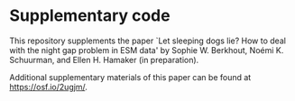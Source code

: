 # Supplementary code

This repository supplements the paper `Let sleeping dogs lie? How to deal with the night gap problem in ESM data' by Sophie W. Berkhout, Noémi K. Schuurman, and Ellen H. Hamaker (in preparation).

Additional supplementary materials of this paper can be found at https://osf.io/2ugjm/.
